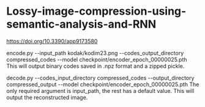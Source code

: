 # Lossy-image-compression-using-semantic-analysis-and-RNN
https://doi.org/10.3390/app9173580

encode.py --input_path kodak/kodim23.png --codes_output_directory compressed_codes --model checkpoint/encoder_epoch_00000025.pth
This will output binary codes saved in .npz format and a zipped pickle.

decode.py --codes_input_directory compressed_codes --output_directory compressed_output  --model checkpoint/encoder_epoch_00000025.pth
The only required argument is input_path, the rest has a default value. 
This will output the reconstructed image.
